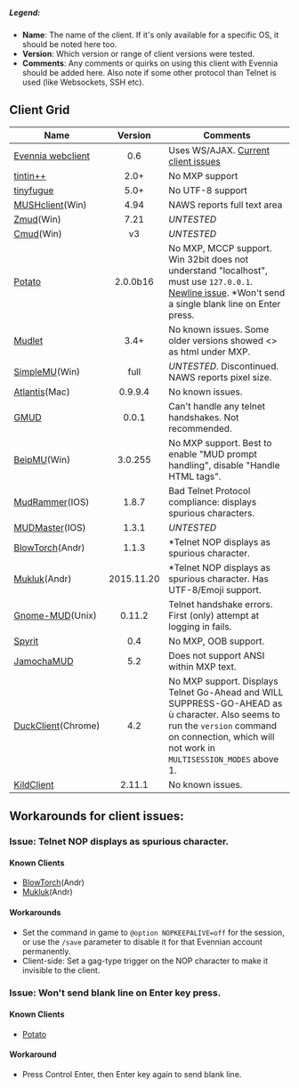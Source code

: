 
##### Legend: 

 - **Name**: The name of the client. If it's only available for a specific OS, it should be noted here too.
 - **Version**: Which version or range of client versions were tested.
 - **Comments**: Any comments or quirks on using this client with Evennia should be added here. Also note if some other protocol than Telnet is used (like Websockets, SSH etc). 

## Client Grid

Name                   | Version  | Comments
-----------------------|:----------:|-------------
[Evennia webclient][1] | 0.6  | Uses WS/AJAX. [Current client issues][2]
[tintin++][3]          | 2.0+ | No MXP support
[tinyfugue][4]         | 5.0+ | No UTF-8 support
[MUSHclient][5](Win)   | 4.94 | NAWS reports full text area
[Zmud][6](Win)         | 7.21 | *UNTESTED*              
[Cmud][7](Win)         | v3   | *UNTESTED*   
[Potato][8]            | 2.0.0b16  | No MXP, MCCP support. Win 32bit does not understand "localhost", must use `127.0.0.1`. [Newline issue](https://github.com/evennia/evennia/issues/1131). *Won't send a single blank line on Enter press.
[Mudlet][9]            | 3.4+ | No known issues. Some older versions showed <> as html under MXP.
[SimpleMU][10](Win)    | full | *UNTESTED*. Discontinued. NAWS reports pixel size.
[Atlantis][11](Mac)    | 0.9.9.4 | No known issues.
[GMUD][12]             | 0.0.1 | Can't handle any telnet handshakes. Not recommended.
[BeipMU][13](Win)      | 3.0.255 | No MXP support. Best to enable "MUD prompt handling", disable "Handle HTML tags".
[MudRammer][14](IOS)   | 1.8.7 | Bad Telnet Protocol compliance: displays spurious characters.
[MUDMaster][15](IOS)   | 1.3.1 | *UNTESTED* 
[BlowTorch][16](Andr)  | 1.1.3 | *Telnet NOP displays as spurious character.
[Mukluk][17](Andr)     | 2015.11.20| *Telnet NOP displays as spurious character. Has UTF-8/Emoji support.
[Gnome-MUD][18](Unix)  | 0.11.2 | Telnet handshake errors. First (only) attempt at logging in fails.
[Spyrit][19]           | 0.4 | No MXP, OOB support.
[JamochaMUD][20]       | 5.2 | Does not support ANSI within MXP text.
[DuckClient][21](Chrome)| 4.2 | No MXP support. Displays Telnet Go-Ahead and WILL SUPPRESS-GO-AHEAD as ù character. Also seems to run the `version` command on connection, which will not work in `MULTISESSION_MODES` above 1.
[KildClient][22]       | 2.11.1 | No known issues.

[1]: https://github.com/evennia/evennia/wiki/Web%20features#web-client
[2]: https://github.com/evennia/evennia/issues?utf8=%E2%9C%93&q=client+status%3Dopen+]
[3]: http://tintin.sourceforge.net/
[4]: http://tinyfugue.sourceforge.net/
[5]: http://mushclient.com/
[6]: http://forums.zuggsoft.com/index.php?page=4&action=file&file_id=65
[7]: http://forums.zuggsoft.com/index.php?page=4&action=category&cat_id=11
[8]: http://www.potatomushclient.com/
[9]: http://www.mudlet.org/
[10]: https://archive.org/details/tucows_196173_SimpleMU_MU_Client
[11]: http://www.riverdark.net/atlantis/
[12]: https://sourceforge.net/projects/g-mud/
[13]: http://www.beipmu.com/
[14]: https://itunes.apple.com/us/app/mudrammer-a-modern-mud-client/id597157072
[15]: https://itunes.apple.com/us/app/mudmaster/id341160033
[16]: http://bt.happygoatstudios.com/
[17]: https://play.google.com/store/apps/details?id=com.crap.mukluk
[18]: https://github.com/GNOME/gnome-mud
[19]: https://spyrit.ierne.eu.org/
[20]: http://jamochamud.org/
[21]: http://duckclient.com/
[22]: https://www.kildclient.org/

## Workarounds for client issues:

### Issue: Telnet NOP displays as spurious character.

#### Known Clients
* [BlowTorch][16](Andr)
* [Mukluk][17](Andr)

#### Workarounds
* Set the command in game to `@option NOPKEEPALIVE=off` for the session, or use the `/save` parameter to disable it for that Evennian account permanently.
* Client-side: Set a gag-type trigger on the NOP character to make it invisible to the client.


### Issue: Won't send blank line on Enter key press.

#### Known Clients
* [Potato][8]

#### Workaround
* Press Control Enter, then Enter key again to send blank line.